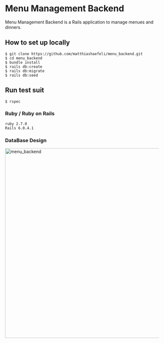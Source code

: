 # Menu Management Backend

Menu Management Backend is a Rails application to manage menues and dinners.

## How to set up locally

```
$ git clone https://github.com/matthiashaefeli/menu_backend.git
$ cd menu_backend
$ bundle install
$ rails db:create
$ rails db:migrate
$ rails db:seed
```

## Run test suit

```
$ rspec
```

### Ruby / Ruby on Rails

```
ruby 2.7.0
Rails 6.0.4.1
```

### DataBase Design
<img width="621" alt="menu_backend" src="https://user-images.githubusercontent.com/24925233/137210015-014dc068-8d13-4288-805b-0d2d4cac94df.png">
